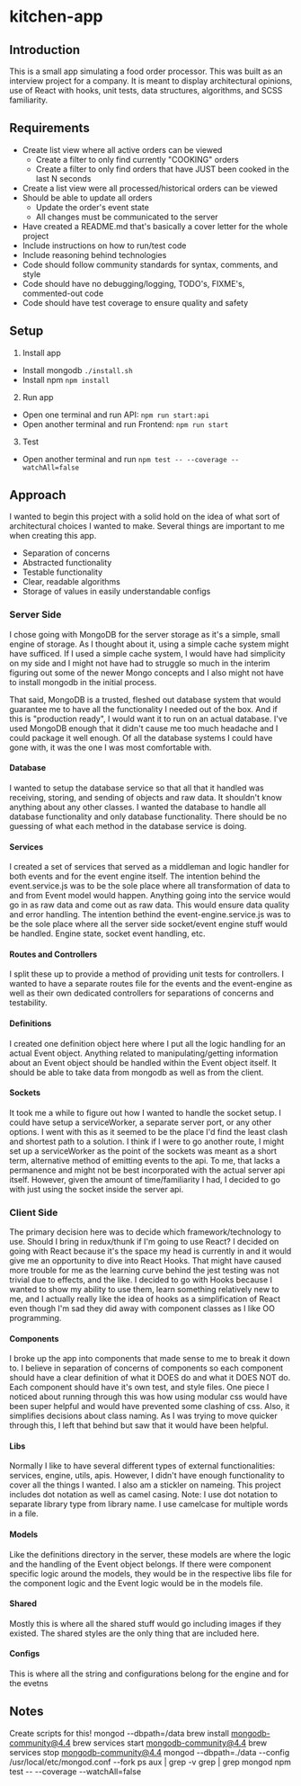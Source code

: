 # kitchen-app

## Introduction

This is a small app simulating a food order processor. This was built as an interview project for a company. It is meant to display architectural opinions, use of React with hooks, unit tests, data structures, algorithms, and SCSS familiarity.

## Requirements

- Create list view where all active orders can be viewed
  - Create a filter to only find currently "COOKING" orders
  - Create a filter to only find orders that have JUST been cooked in the last N seconds
- Create a list view were all processed/historical orders can be viewed
- Should be able to update all orders
  - Update the order's event state
  - All changes must be communicated to the server
- Have created a README.md that's basically a cover letter for the whole project
- Include instructions on how to run/test code
- Include reasoning behind technologies
- Code should follow community standards for syntax, comments, and style
- Code should have no debugging/logging, TODO's, FIXME's, commented-out code
- Code should have test coverage to ensure quality and safety

## Setup

1. Install app

- Install mongodb `./install.sh`
- Install npm `npm install`

2. Run app

- Open one terminal and run API: `npm run start:api`
- Open another terminal and run Frontend: `npm run start`

3. Test

- Open another terminal and run `npm test -- --coverage --watchAll=false`

## Approach

I wanted to begin this project with a solid hold on the idea of what sort of architectural choices I wanted to make. Several things are important to me when creating this app.

- Separation of concerns
- Abstracted functionality
- Testable functionality
- Clear, readable algorithms
- Storage of values in easily understandable configs

### Server Side

I chose going with MongoDB for the server storage as it's a simple, small engine of storage. As I thought about it, using a simple cache system might have sufficed. If I used a simple cache system, I would have had simplicity on my side and I might not have had to struggle so much in the interim figuring out some of the newer Mongo concepts and I also might not have to install mongodb in the initial process.

That said, MongoDB is a trusted, fleshed out database system that would guarantee me to have all the functionality I needed out of the box. And if this is "production ready", I would want it to run on an actual database. I've used MongoDB enough that it didn't cause me too much headache and I could package it well enough. Of all the database systems I could have gone with, it was the one I was most comfortable with.

#### Database

I wanted to setup the database service so that all that it handled was receiving, storing, and sending of objects and raw data. It shouldn't know anything about any other classes. I wanted the database to handle all database functionality and only database functionality. There should be no guessing of what each method in the database service is doing.

#### Services

I created a set of services that served as a middleman and logic handler for both events and for the event engine itself.
The intention behind the event.service.js was to be the sole place where all transformation of data to and from Event model would happen. Anything going into the service would go in as raw data and come out as raw data. This would ensure data quality and error handling.
The intention bethind the event-engine.service.js was to be the sole place where all the server side socket/event engine stuff would be handled. Engine state, socket event handling, etc.

#### Routes and Controllers

I split these up to provide a method of providing unit tests for controllers. I wanted to have a separate routes file for the events and the event-engine as well as their own dedicated controllers for separations of concerns and testability.

#### Definitions

I created one definition object here where I put all the logic handling for an actual Event object. Anything related to manipulating/getting information about an Event object should be handled within the Event object itself. It should be able to take data from mongodb as well as from the client.

#### Sockets

It took me a while to figure out how I wanted to handle the socket setup. I could have setup a serviceWorker, a separate server port, or any other options. I went with this as it seemed to be the place I'd find the least clash and shortest path to a solution. I think if I were to go another route, I might set up a serviceWorker as the point of the sockets was meant as a short term, alternative method of emitting events to the api. To me, that lacks a permanence and might not be best incorporated with the actual server api itself. However, given the amount of time/familiarity I had, I decided to go with just using the socket inside the server api.

### Client Side

The primary decision here was to decide which framework/technology to use. Should I bring in redux/thunk if I'm going to use React? I decided on going with React because it's the space my head is currently in and it would give me an opportunity to dive into React Hooks. That might have caused more trouble for me as the learning curve behind the jest testing was not trivial due to effects, and the like. I decided to go with Hooks because I wanted to show my ability to use them, learn something relatively new to me, and I actually really like the idea of hooks as a simplification of React even though I'm sad they did away with component classes as I like OO programming.

#### Components

I broke up the app into components that made sense to me to break it down to. I believe in separation of concerns of components so each component should have a clear definition of what it DOES do and what it DOES NOT do. Each component should have it's own test, and style files. One piece I noticed about running through this was how using modular css would have been super helpful and would have prevented some clashing of css. Also, it simplifies decisions about class naming. As I was trying to move quicker through this, I left that behind but saw that it would have been helpful.

#### Libs

Normally I like to have several different types of external functionalities: services, engine, utils, apis. However, I didn't have enough functionality to cover all the things I wanted. I also am a stickler on nameing. This project includes dot notation as well as camel casing.
Note: I use dot notation to separate library type from library name. I use camelcase for multiple words in a file.

#### Models

Like the definitions directory in the server, these models are where the logic and the handling of the Event object belongs. If there were component specific logic around the models, they would be in the respective libs file for the component logic and the Event logic would be in the models file.

#### Shared

Mostly this is where all the shared stuff would go including images if they existed. The shared styles are the only thing that are included here.

#### Configs

This is where all the string and configurations belong for the engine and for the evetns

## Notes

Create scripts for this!
mongod --dbpath=/data
brew install mongodb-community@4.4
brew services start mongodb-community@4.4
brew services stop mongodb-community@4.4
mongod --dbpath=./data --config /usr/local/etc/mongod.conf --fork
ps aux | grep -v grep | grep mongod
npm test -- --coverage --watchAll=false
